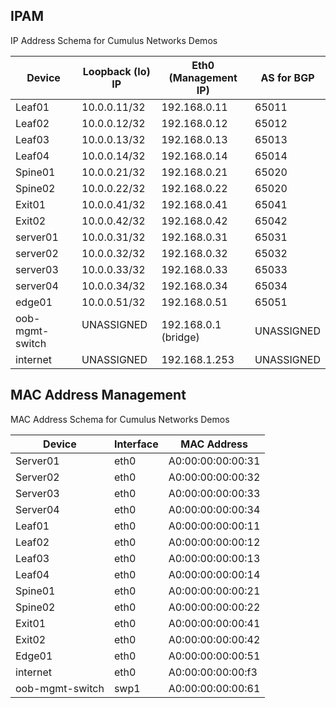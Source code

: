 IPAM
----

IP Address Schema for Cumulus Networks Demos

| Device | Loopback (lo) IP | Eth0 (Management IP) | AS for BGP |
|-----|-----|-----|-----|
| Leaf01 | 10.0.0.11/32   | 192.168.0.11 | 65011 |
| Leaf02 | 10.0.0.12/32   | 192.168.0.12 | 65012 |
| Leaf03 | 10.0.0.13/32   | 192.168.0.13 | 65013 |
| Leaf04 | 10.0.0.14/32   | 192.168.0.14 | 65014 |
| Spine01 | 10.0.0.21/32   |  192.168.0.21 | 65020 |
| Spine02 | 10.0.0.22/32   |  192.168.0.22 | 65020 |
| Exit01 | 10.0.0.41/32   |  192.168.0.41 | 65041 | 
| Exit02 | 10.0.0.42/32   |  192.168.0.42 | 65042 |
| server01 | 10.0.0.31/32   |  192.168.0.31  |  65031 |
| server02 | 10.0.0.32/32   |  192.168.0.32  |  65032 |
| server03 | 10.0.0.33/32   |  192.168.0.33  |  65033 |
| server04 | 10.0.0.34/32   |  192.168.0.34  |  65034 |
| edge01 | 10.0.0.51/32   |  192.168.0.51  | 65051 |
| oob-mgmt-switch | UNASSIGNED   |  192.168.0.1 (bridge)  | UNASSIGNED |
| internet | UNASSIGNED | 192.168.1.253 | UNASSIGNED |

MAC Address Management
----------------------

MAC Address Schema for Cumulus Networks Demos

| Device | Interface | MAC Address |
|-----|-----|-----|
| Server01 | eth0 | A0:00:00:00:00:31 |
| Server02 | eth0 | A0:00:00:00:00:32 |
| Server03 | eth0 | A0:00:00:00:00:33 |
| Server04 | eth0 | A0:00:00:00:00:34 |
| Leaf01 | eth0 | A0:00:00:00:00:11 |
| Leaf02 | eth0 | A0:00:00:00:00:12 |
| Leaf03 | eth0 | A0:00:00:00:00:13 |
| Leaf04 | eth0 | A0:00:00:00:00:14 |
| Spine01 | eth0 | A0:00:00:00:00:21 |
| Spine02 | eth0 | A0:00:00:00:00:22 |
| Exit01 | eth0 | A0:00:00:00:00:41 |
| Exit02 | eth0 | A0:00:00:00:00:42 |
| Edge01 | eth0 | A0:00:00:00:00:51 |
| internet | eth0 | A0:00:00:00:00:f3 |
| oob-mgmt-switch | swp1 | A0:00:00:00:00:61 |
